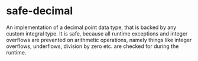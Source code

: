 # safe-decimal

An implementation of a decimal point data type, that is backed by any custom integral type. It is
safe, because all runtime exceptions and integer overflows are prevented on arithmetic operations,
namely things like integer overflows, underflows, division by zero etc. are checked for during the
runtime.
